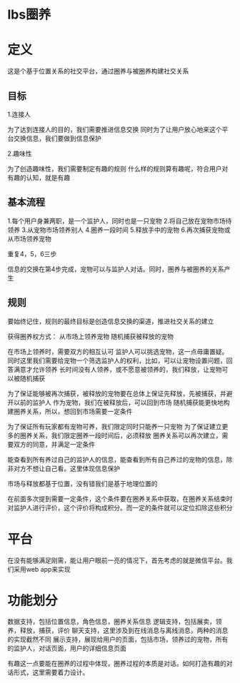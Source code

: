 lbs圈养
=====

定义
=====
这是个基于位置关系的社交平台，通过圈养与被圈养构建社交关系

目标
-----
1.连接人

为了达到连接人的目的，我们需要推进信息交换
同时为了让用户放心地来这个平台交换信息，我们要做到信息保护

2.趣味性

为了创造趣味性，我们需要制定有趣的规则
什么样的规则算有趣呢，符合用户对有趣的认知，就是有趣


基本流程
-----
1.每个用户身兼两职，是一个监护人，同时也是一只宠物
2.将自己放在宠物市场待领养
3.从宠物市场领养别人
4.圈养一段时间
5.释放手中的宠物
6.再次捕获宠物或从市场领养宠物

重复4，5，6三步

信息的交换在第4步完成，宠物可以与监护人对话。同时，圈养与被圈养的关系产生

规则
------
要始终记住，规则的最终目标是创造信息交换的渠道，推进社交关系的建立

获得圈养权方式：
从市场上领养宠物
随机捕获被释放的宠物

在市场上领养时，需要双方的相互认可
监护人可以挑选宠物，这一点毋庸置疑。同时这里我们需要给宠物一个筛选监护人的权利，比如，可以让宠物设置问题，回答满意才允许领养
长时间没有人领养，或不愿意被领养的，我们释放，让宠物可以被随机捕获

为了保证能够被再次捕获，被释放的宠物要在总体上保证先释放，先被捕获，并避开以前的监护人
作为宠物，我们在被释放后，可以回到市场
随机捕获能更快地构建圈养关系，所以，想回到市场需要一定条件

为了保证所有玩家都有宠物可养，我们限定同时只能养一只宠物
为了保证建立更多的圈养关系，我们限定圈养一段时间后，必须释放
圈养关系可以再次建立，需要双方的同意，并满足一定条件

能查看到所有养过自己的监护人的信息，能查看到所有自己养过的宠物的信息，除非对方不想让自己看。这里体现信息保护

市场与释放都基于位置，没有错我们是基于地理位置的

在前面多次提到需要一定条件，这个条件要在圈养关系中获取，在圈养关系结束时对监护人进行评价，这个评价将构成积分。而一定的条件就可以定位扣除这些积分

平台
=====
在没有能够满足刚需，能让用户眼前一亮的情况下，首先考虑的就是微信平台。我们采用web app来实现

功能划分
=====
数据支持，包括位置信息，角色信息，圈养关系信息
逻辑支持，包括展卖，领养，释放，捕获，评价
聊天支持，这里涉及到在线消息与离线消息，两种的消息的实现截然不同
展示支持，展现给用户的页面，包括市场，领养过的宠物，所有的监护人，对话页面，用户的详细信息页面


有趣这一点要能在圈养的过程中体现，圈养过程的本质是对话。如何打造有趣的对话形式，这里需要着力设计。

